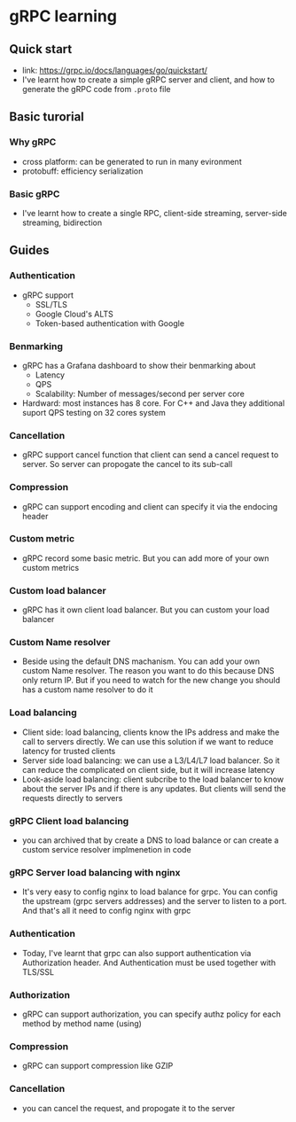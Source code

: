 # gRPC learning

## Quick start

- link: https://grpc.io/docs/languages/go/quickstart/
- I've learnt how to create a simple gRPC server and client, and how to generate the gRPC code from `.proto` file

## Basic turorial

### Why gRPC

- cross platform: can be generated to run in many evironment
- protobuff: efficiency serialization

### Basic gRPC

- I've learnt how to create a single RPC, client-side streaming, server-side streaming, bidirection

## Guides

### Authentication

- gRPC support
  - SSL/TLS
  - Google Cloud's ALTS
  - Token-based authentication with Google

### Benmarking

- gRPC has a Grafana dashboard to show their benmarking about
  - Latency
  - QPS
  - Scalability: Number of messages/second per server core
- Hardward: most instances has 8 core. For C++ and Java they additional suport QPS testing on 32 cores system

### Cancellation

- gRPC support cancel function that client can send a cancel request to server. So server can propogate the cancel to its sub-call

### Compression

- gRPC can support encoding and client can specify it via the endocing header

### Custom metric

- gRPC record some basic metric. But you can add more of your own custom metrics

### Custom load balancer

- gRPC has it own client load balancer. But you can custom your load balancer

### Custom Name resolver

- Beside using the default DNS machanism. You can add your own custom Name resolver. The reason you want to do this because DNS only return IP. But if you need to watch for the new change you should has a custom name resolver to do it

### Load balancing

- Client side: load balancing, clients know the IPs address and make the call to servers directly. We can use this solution if we want to reduce latency for trusted clients
- Server side load balancing: we can use a L3/L4/L7 load balancer. So it can reduce the complicated on client side, but it will increase latency
- Look-aside load balancing: client subcribe to the load balancer to know about the server IPs and if there is any updates. But clients will send the requests directly to servers

### gRPC Client load balancing

- you can archived that by create a DNS to load balance or can create a custom service resolver implmenetion in code

### gRPC Server load balancing with nginx

- It's very easy to config nginx to load balance for grpc. You can config the upstream (grpc servers addresses) and the server to listen to a port. And that's all it need to config nginx with grpc

### Authentication

- Today, I've learnt that grpc can also support authentication via Authorization header. And Authentication must be used together with TLS/SSL

### Authorization

- gRPC can support authorization, you can specify authz policy for each method by method name (using)

### Compression

- gRPC can support compression like GZIP

### Cancellation

- you can cancel the request, and propogate it to the server
